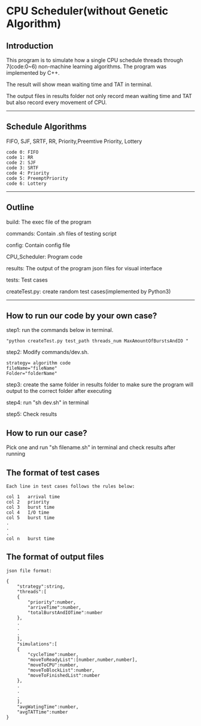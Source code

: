 # CPU Scheduler(without Genetic Algorithm)

## Introduction

This program is to simulate how a single CPU schedule threads through 7(code:0~6) non-machine learning algorithms. The program was implemented by C++.

The result will show mean waiting time and TAT in terminal.

The output files in results folder not only record mean waiting time and TAT but also record every movement of CPU.

---

## Schedule Algorithms

FIFO, SJF, SRTF, RR, Priority,Preemtive Priority, Lottery

    code 0: FIFO
    code 1: RR
    code 2: SJF
    code 3: SRTF  
    code 4: Priority
    code 5: PreemptPriority
    code 6: Lottery

---

## Outline

build: The exec file of the program

commands: Contain .sh files of testing script

config: Contain config file

CPU_Scheduler: Program code

results: The output of the program json files for visual interface

tests: Test cases

createTest.py: create random test cases(implemented by Python3)

---

## How to run our code by your own case?

step1:  run the commands below in terminal.

    "python createTest.py test_path threads_num MaxAmountOfBurstsAndIO "

step2:  Modify commands/dev.sh.

    strategy= algorithm code
    fileName="fileName"
    Folder="folderName"

step3: create the same folder in results folder to make sure the program will output to the correct folder after executing

step4: run "sh dev.sh" in terminal

step5: Check results

## How to run our case?

Pick one and run "sh filename.sh" in terminal and check results after running

## The format of test cases

    Each line in test cases follows the rules below:

    col 1   arrival time
    col 2   priority
    col 3   burst time
    col 4   I/O time
    col 5   burst time
    .
    .
    .
    col n   burst time

## The format of output files

    json file format:

    {
        "strategy":string,
        "threads":[
        {
            "priority":number,
            "arriveTime":number,
            "totalBurstAndIOTime":number
        },
        .
        .
        .
        ],
        "simulations":[
        {
            "cycleTime":number,
            "moveToReadyList":[number,number,number],
            "moveToCPU":number,
            "moveToBlockList":number,
            "moveToFinishedList":number
        },
        .
        .
        .
        ],
        "avgWatingTime":number,
        "avgTATTime":number
    }
